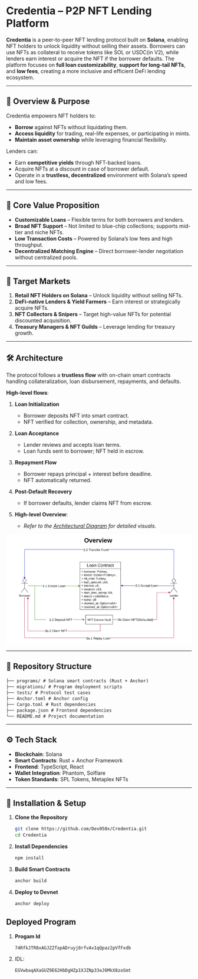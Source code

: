 # Credentia – P2P NFT Lending Platform

**Credentia** is a peer-to-peer NFT lending protocol built on **Solana**, enabling NFT holders to unlock liquidity without selling their assets. Borrowers can use NFTs as collateral to receive tokens like SOL or USDC(in V2), while lenders earn interest or acquire the NFT if the borrower defaults. The platform focuses on **full loan customizability**, **support for long-tail NFTs**, and **low fees**, creating a more inclusive and efficient DeFi lending ecosystem.

---

## 🚀 Overview & Purpose
Credentia empowers NFT holders to:
- **Borrow** against NFTs without liquidating them.
- **Access liquidity** for trading, real-life expenses, or participating in mints.
- **Maintain asset ownership** while leveraging financial flexibility.

Lenders can:
- Earn **competitive yields** through NFT-backed loans.
- Acquire NFTs at a discount in case of borrower default.
- Operate in a **trustless, decentralized** environment with Solana’s speed and low fees.

---

## 🎯 Core Value Proposition
- **Customizable Loans** – Flexible terms for both borrowers and lenders.
- **Broad NFT Support** – Not limited to blue-chip collections; supports mid-tier and niche NFTs.
- **Low Transaction Costs** – Powered by Solana’s low fees and high throughput.
- **Decentralized Matching Engine** – Direct borrower-lender negotiation without centralized pools.

---

## 📌 Target Markets
1. **Retail NFT Holders on Solana** – Unlock liquidity without selling NFTs.
2. **DeFi-native Lenders & Yield Farmers** – Earn interest or strategically acquire NFTs.
3. **NFT Collectors & Snipers** – Target high-value NFTs for potential discounted acquisition.
4. **Treasury Managers & NFT Guilds** – Leverage lending for treasury growth.

---

## 🛠 Architecture
The protocol follows a **trustless flow** with on-chain smart contracts handling collateralization, loan disbursement, repayments, and defaults.

**High-level flows**:

1. **Loan Initialization**  
   - Borrower deposits NFT into smart contract.
   - NFT verified for collection, ownership, and metadata.

2. **Loan Acceptance**  
   - Lender reviews and accepts loan terms.
   - Loan funds sent to borrower; NFT held in escrow.

3. **Repayment Flow**  
   - Borrower repays principal + interest before deadline.
   - NFT automatically returned.

4. **Post-Default Recovery**  
   - If borrower defaults, lender claims NFT from escrow.

5. **High-level Overview**:
    - *Refer to the [Architectural Diagram](https://drive.google.com/file/d/1yjoqR-41TfxrJ2o6-15NEsTWsjUzZfTL/view?usp=sharing) for detailed visuals.*

<p align="center">
  <img src="docs/architecture-overview.png" alt="Architecture Overview" width="600"/>
</p>


---

## 📂 Repository Structure

```
├── programs/ # Solana smart contracts (Rust + Anchor)
├── migrations/ # Program deployment scripts
├── tests/ # Protocol test cases
├── Anchor.toml # Anchor config
├── Cargo.toml # Rust dependencies
├── package.json # Frontend dependencies
└── README.md # Project documentation
```


---

## ⚙️ Tech Stack
- **Blockchain**: Solana
- **Smart Contracts**: Rust + Anchor Framework
- **Frontend**: TypeScript, React
- **Wallet Integration**: Phantom, Solflare
- **Token Standards**: SPL Tokens, Metaplex NFTs

---

## 📜 Installation & Setup
1. **Clone the Repository**
   ```bash
   git clone https://github.com/Dev050x/Credentia.git
   cd Credentia

2. **Install Dependencies**
    ```bash
    npm install
3. **Build Smart Contracts**
    ```bash
    anchor build
4. **Deploy to Devnet**
    ```bash
    anchor deploy
## Deployed Program
1. **Progam Id**
    ```bash
    74RfkJTR8xAGJZZfapADruyj8rfvAv1qQpaz2pVfFxdb
2. IDL: 
    ```bash
    EGVwbaqAXaGUZ9E62HbDgHZp1XJZNp33eJ6MkX8zoSmt
